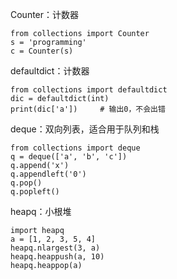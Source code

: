Counter：计数器

```
from collections import Counter
s = 'programming'
c = Counter(s)
```

defaultdict：计数器

```
from collections import defaultdict
dic = defaultdict(int)
print(dic['a'])		# 输出0，不会出错
```

deque：双向列表，适合用于队列和栈

```
from collections import deque
q = deque(['a', 'b', 'c'])
q.append('x')
q.appendleft('0')
q.pop()
q.popleft()
```

heapq：小根堆

```
import heapq
a = [1, 2, 3, 5, 4]
heapq.nlargest(3, a)
heapq.heappush(a, 10)
heapq.heappop(a)
```


